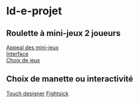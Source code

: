 # Id-e-projet

## Roulette à mini-jeux 2 joueurs


[Appeal des mini-jeux](https://www.games-geeks.fr/mini-jeux-maxi-fun/)\
[Interface](https://www.bing.com/images/search?view=detailV2&ccid=gyKi0fxD&id=F8A78ABDD925E18F216CE6A60302C5D6DD58B3C6&thid=OIP.gyKi0fxDEaSR0kYiwvkePgHaHa&mediaurl=https%3a%2f%2fi5.walmartimages.com%2fasr%2fa4dc42ee-9916-4ecd-bb47-8ebec218ee92_1.c4785cb15eb97474aaa75dfe0e4c5188.jpeg&cdnurl=https%3a%2f%2fth.bing.com%2fth%2fid%2fR.8322a2d1fc4311a491d24622c2f91e3e%3frik%3dxrNY3dbFAgOm5g%26pid%3dImgRaw%26r%3d0&exph=1600&expw=1600&q=spin+the+wheel&simid=608028298534472982&FORM=IRPRST&ck=4F688E862AF747B791AC713CB2B245E2&selectedIndex=3&ajaxhist=0&ajaxserp=0)\
[Choix de jeux](https://www.bing.com/images/search?view=detailV2&ccid=kLNuqufI&id=69C5F74A33628D673A9D665BD5CF490C246791F6&thid=OIP.kLNuqufIJnuQeJJvipydcAHaHa&mediaurl=https%3a%2f%2fwww.bigw.com.au%2fmedias%2fsys_master%2fimages%2fimages%2fh62%2fh86%2f10668971196446.jpg&cdnurl=https%3a%2f%2fth.bing.com%2fth%2fid%2fR.90b36eaae7c8267b9078926f8a9c9d70%3frik%3d9pFnJAxJz9VbZg%26pid%3dImgRaw%26r%3d0&exph=2000&expw=2000&q=classic+games&simid=607995381906482597&FORM=IRPRST&ck=498998960E82FC60B8931A05FCD92423&selectedIndex=4&ajaxhist=0&ajaxserp=0)



## Choix de manette ou interactivité

[ Touch designer](https://youtu.be/NRhDpDxTsLA)
[Fightsick](https://www.bing.com/images/search?view=detailV2&ccid=3YxoCYab&id=1B0CB8ACD7DC332F00A5317C7FA6E7166322062B&thid=OIP.3YxoCYabRtwM_vGXzTknkAHaFG&mediaurl=https%3a%2f%2fgameusagi.com%2fwp-content%2fuploads%2f2016%2f11%2ffightstick-f500.jpg&cdnurl=https%3a%2f%2fth.bing.com%2fth%2fid%2fR.dd8c6809869b46dc0cfef197cd392790%3frik%3dKwYiYxbnpn98MQ%26pid%3dImgRaw%26r%3d0&exph=1027&expw=1492&q=fightstick&simid=608039100371256581&FORM=IRPRST&ck=7E05637DBE16FA7B7C5BCA6FD061B8C7&selectedIndex=1&ajaxhist=0&ajaxserp=0)
 
 
